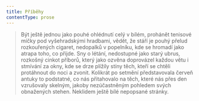 ```yaml
---
title: Příběhy
contentType: prose
---
```


<section>

> Být ještě jednou jako pouhé ohlédnutí celý v bílém, prohánět tenisové míčky pod vyšehradskými hradbami, vědět, že stáří je pouhý přelud rozkouřených cigaret, nedopalků v popelníku, kde se hromadí jako atrapa toho, co přijde. Sny o létání, nedostupné jako starý ubrus, rozkošný cinkot příborů, který jako ozvěna doprovázel každou větu i stmívání za okny, kde se drze plížily stíny těch, kteří se chtěli protáhnout do noci a zvonit. Kolikrát po setmění představovala červeň antuky to podstatné, co nás přitahovalo na těch, které nás přes den vzrušovaly skelným, jakoby nezúčastněným pohledem svých obnažených stehen. Neklidem ještě bílé nepopsané stránky.

</section>
